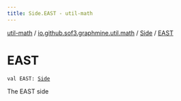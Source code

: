 ```yaml
---
title: Side.EAST - util-math
---
```


[util-math](../../index.html) / [io.github.sof3.graphmine.util.math](../index.html) / [Side](index.html) / [EAST](./-e-a-s-t.html)

# EAST

`val EAST: `[`Side`](index.html)

The EAST side

